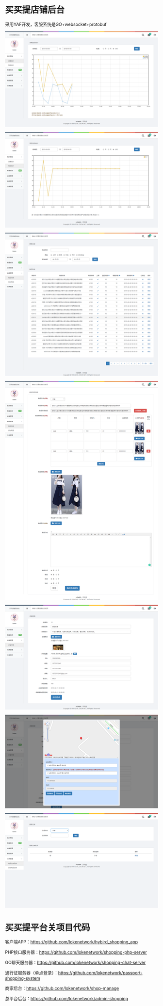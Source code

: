 # 买买提店铺后台

采用YAF开发，客服系统是GO+websocket+protobuf


![image](https://github.com/lokenetwork/shop-manage/blob/master/project_picture/shop_tongji.png)

![image](https://github.com/lokenetwork/shop-manage/blob/master/project_picture/goods_tongji.png)

![image](https://github.com/lokenetwork/shop-manage/blob/master/project_picture/goods_list.png)

![image](https://github.com/lokenetwork/shop-manage/blob/master/project_picture/edit_goods.png)

![image](https://github.com/lokenetwork/shop-manage/blob/master/project_picture/shop_info.png)

![image](https://github.com/lokenetwork/shop-manage/blob/master/project_picture/choose_location.png)

![image](https://github.com/lokenetwork/shop-manage/blob/master/project_picture/category.png)


# 买买提平台关项目代码

客户端APP：https://github.com/lokenetwork/hybird_shopping_app

PHP接口服务器：https://github.com/lokenetwork/shopping-php-server

GO聊天服务器：https://github.com/lokenetwork/shopping-chat-server

通行证服务器（单点登录）：https://github.com/lokenetwork/passport-shopping-system

商家后台：https://github.com/lokenetwork/shop-manage

总平台后台：https://github.com/lokenetwork/admin-shopping
